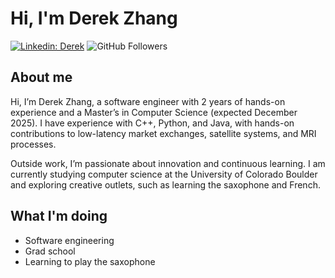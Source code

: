 # Hi, I'm Derek Zhang
[![Linkedin: Derek](https://img.shields.io/badge/-Derek-blue?style=flat-square&logo=Linkedin&logoColor=white&link=https://www.linkedin.com/in/derekzhang0000/)](https://www.linkedin.com/in/derekzhang0000/)
![GitHub Followers](https://img.shields.io/github/followers/DerekZhang0000?label=Follow&style=social)

## About me
<p>Hi, I’m Derek Zhang, a software engineer with 2 years of hands-on experience and a Master’s in Computer Science (expected December 2025). I have experience with C++, Python, and Java, with hands-on contributions to low-latency market exchanges, satellite systems, and MRI processes.

Outside work, I’m passionate about innovation and continuous learning. I am currently studying computer science at the University of Colorado Boulder and exploring creative outlets, such as learning the saxophone and French.</p>

## What I'm doing
- Software engineering
- Grad school
- Learning to play the saxophone

